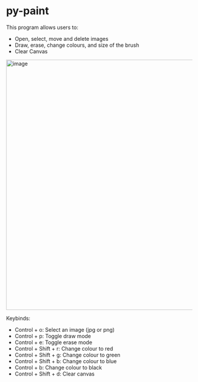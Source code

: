 # py-paint

This program allows users to:
- Open, select, move and delete images
- Draw, erase, change colours, and size of the brush                                           
- Clear Canvas

<img width="676" alt="image" src="https://user-images.githubusercontent.com/112285076/224048461-c6599b99-d3b8-4d40-aac9-0eceb9ffe47d.png">

Keybinds:
- Control + o: Select an image (jpg or png)
- Control + p: Toggle draw mode
- Control + e: Toggle erase mode
- Control + Shift + r: Change colour to red
- Control + Shift + g: Change colour to green
- Control + Shift + b: Change colour to blue
- Control + b: Change colour to black
- Control + Shift + d: Clear canvas
